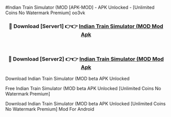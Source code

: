 #Indian Train Simulator (MOD [APK-MOD] - APK Unlocked - [Unlimited Coins No Watermark Premium] oo3vk



<div align="center">

<h3>🔴 Download [Server1] 👉👉 <a href="https://momento.my/?title=Indian_Train_Simulator_(MOD">Indian Train Simulator (MOD Mod Apk</a></h3><br>

<h3>🔴 Download [Server2] 👉👉 <a href="https://momento.my/?title=Indian_Train_Simulator_(MOD">Indian Train Simulator (MOD Mod Apk</a></h3>
</div>



Download Indian Train Simulator (MOD beta APK Unlocked

Free Indian Train Simulator (MOD beta APK Unlocked [Unlimited Coins No Watermark Premium]

Download Indian Train Simulator (MOD beta APK Unlocked [Unlimited Coins No Watermark Premium] Mod For Android
